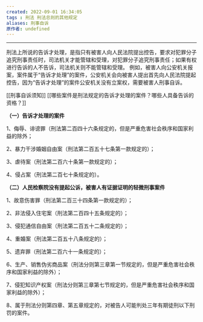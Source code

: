 ```yaml
---
created: 2022-09-01 16:34:05
tags : 刑法 刑法总则的其他规定
aliases: 刑事自诉
原作者: undefined
---
```

---
刑法上所说的告诉才处理，是指只有被害人向人民法院提出控告，要求对犯罪分子追究刑事责任时，司法机关才能管辖和受理，对犯罪分子追究刑事责任；如果有权进行告诉的人不告诉，司法机关则不能管辖和受理。
例如，被害人向公安机关报案，案件属于“告诉才处理”的案件，公安机关会向被害人提出首先向人民法院提起控告，因为“告诉才处理”的案件公安机关没有立案权，需要被害人刑事自诉。

[[刑事自诉须知]]
[[哪些案件是刑法规定的告诉才处理的案件？哪些人具备告诉的资格？]]

**（一）告诉才处理的案件**

1、侮辱、诽谤罪（刑法第二百四十六条规定的，但是严重危害社会秩序和国家利益的除外；

2、暴力干涉婚姻自由案（刑法第二百五十七条第一款规定的）；

3、虐待案（刑法第二百六十条第一款规定的）；

4、侵占案（刑法第二百七十条规定的）。

**（二）人民检察院没有提起公诉，被害人有证据证明的轻微刑事案件**

1、故意伤害罪（刑法第二百三十四条第一款规定的）；

2、非法侵入住宅案（刑法第二百四十五条规定的）；

3、侵犯通信自由案（刑法第二百五十二条规定的）；

4、重婚案（刑法第二百五十八条规定的）；

5、遗弃罪（刑法第二百六十一条规定的）；

6、生产、销售伪劣商品案（刑法分则第三章第一节规定的，但是严重危害社会秩序和国家利益的除外）；

7、侵犯知识产权案（刑法分则第三章第七节规定的，但是严重危害社会秩序和国家利益的除外）；

8、属于刑法分则第四章、第五章规定的，对被告人可能判处三年有期徒刑以下刑罚的案件。



